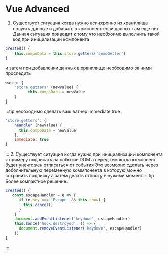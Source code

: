 # Vue Advanced
1. Существует ситуация когда нужно асинхронно из хранилища полуить данные и добавить в компонент если данных там еще нет
Данная ситуация приводит к тому что необхоимо выполнить такой код при иницилизации компонента
```javascript
created() {
    this.compoData = this.store.getters('someGetter')
}
```
и затем при добавлении данных в хранилище необходимо за ними проследить
```javascript
watch: {
    'store.getters' (newValue) {
          this.compoData = newValue
    }
}
```
:::tip
необходимо сделать ваш ватчер immediate true
```javascript
'store.getters': {
    heandler (newValue) {
      this.compoData = newValue
    }, 
    immediate: true
}
```
:::
2. Существует ситуация когда нужно при инициализации компонента к примеру подписать на событие DOM а перед тем когда компонент будет унечтожен отписаться от события
Это возмоэно сделать через доболнительную переменную коммпонента в которую можно сохранить подписку а затем делать отписку в нужный момент.
:::tip
 Более компактное решение:
```javascript
created() {
   const escapeHandler = e => {
      if (e.key === 'Escape' && this.show) {
        this.cancel()
      }
    }
    document.addEventListener('keydown', escapeHandler)
    this.$once('hook:destroyed', () => {
      document.removeEventListener('keydown', escapeHandler)
    })
}
```
:::
